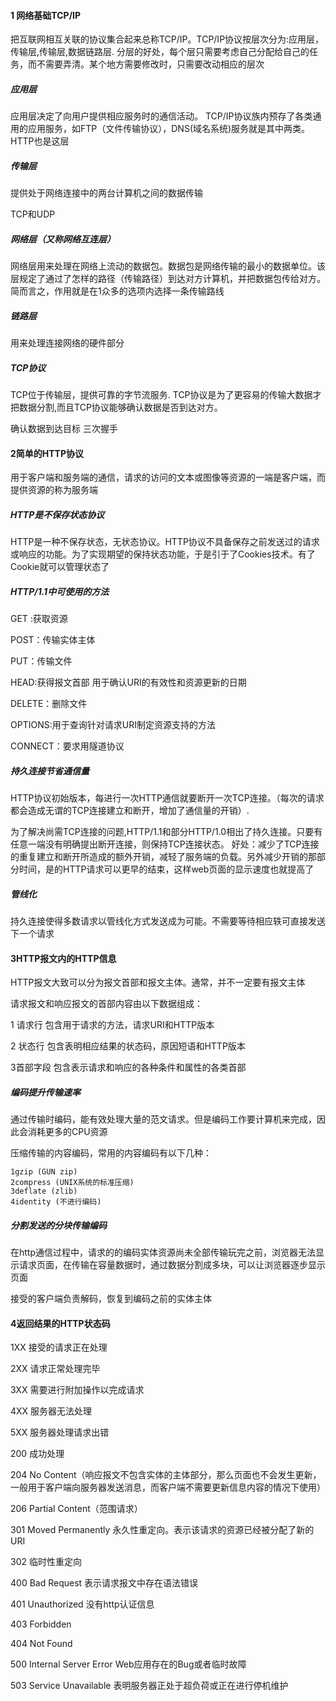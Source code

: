 #### 1 网络基础TCP/IP
把互联网相互关联的协议集合起来总称TCP/IP。TCP/IP协议按层次分为:应用层，传输层,传输层,数据链路层.
分层的好处，每个层只需要考虑自己分配给自己的任务，而不需要弄清。某个地方需要修改时，只需要改动相应的层次
##### 应用层
 应用层决定了向用户提供相应服务时的通信活动。
 TCP/IP协议族内预存了各类通用的应用服务，如FTP（文件传输协议），DNS(域名系统)服务就是其中两类。HTTP也是这层

##### 传输层
提供处于网络连接中的两台计算机之间的数据传输

TCP和UDP
##### 网络层（又称网络互连层）
网络层用来处理在网络上流动的数据包。数据包是网络传输的最小的数据单位。该层规定了通过了怎样的路径（传输路径）到达对方计算机，并把数据包传给对方。
简而言之，作用就是在1众多的选项内选择一条传输路线

##### 链路层
用来处理连接网络的硬件部分



##### TCP协议
TCP位于传输层，提供可靠的字节流服务.
TCP协议是为了更容易的传输大数据才把数据分割,而且TCP协议能够确认数据是否到达对方。

确认数据到达目标
三次握手



#### 2简单的HTTP协议
用于客户端和服务端的通信，请求的访问的文本或图像等资源的一端是客户端，而提供资源的称为服务端

##### HTTP是不保存状态协议
HTTP是一种不保存状态，无状态协议。HTTP协议不具备保存之前发送过的请求或响应的功能。为了实现期望的保持状态功能，于是引于了Cookies技术。有了Cookie就可以管理状态了

##### HTTP/1.1中可使用的方法
GET :获取资源

POST：传输实体主体

PUT：传输文件

HEAD:获得报文首部 用于确认URI的有效性和资源更新的日期

DELETE：删除文件

OPTIONS:用于查询针对请求URI制定资源支持的方法

CONNECT：要求用隧道协议

##### 持久连接节省通信量
HTTP协议初始版本，每进行一次HTTP通信就要断开一次TCP连接。（每次的请求都会造成无谓的TCP连接建立和断开，增加了通信量的开销）.

为了解决尚需TCP连接的问题,HTTP/1.1和部分HTTP/1.0相出了持久连接。只要有任意一端没有明确提出断开连接，则保持TCP连接状态。
好处：减少了TCP连接的重复建立和断开所造成的额外开销，减轻了服务端的负载。另外减少开销的那部分时间，是的HTTP请求可以更早的结束，这样web页面的显示速度也就提高了
#####  管线化
 持久连接使得多数请求以管线化方式发送成为可能。不需要等待相应轶可直接发送下一个请求


 #### 3HTTP报文内的HTTP信息
 HTTP报文大致可以分为报文首部和报文主体。通常，并不一定要有报文主体

 请求报文和响应报文的首部内容由以下数据组成：
 
 1 请求行 
    包含用于请求的方法，请求URI和HTTP版本
 
 2 状态行
 包含表明相应结果的状态码，原因短语和HTTP版本

 3首部字段
 包含表示请求和响应的各种条件和属性的各类首部

 ##### 编码提升传输速率
 通过传输时编码，能有效处理大量的范文请求。但是编码工作要计算机来完成，因此会消耗更多的CPU资源

 压缩传输的内容编码，常用的内容编码有以下几种：
    
    1gzip (GUN zip)
    2compress (UNIX系统的标准压缩)
    3deflate (zlib)
    4identity (不进行编码)

##### 分割发送的分块传输编码
在http通信过程中，请求的的编码实体资源尚未全部传输玩完之前，浏览器无法显示请求页面，在传输在容量数据时，通过数据分割成多块，可以让浏览器逐步显示页面

接受的客户端负责解码，恢复到编码之前的实体主体



#### 4返回结果的HTTP状态码

1XX   接受的请求正在处理

2XX 请求正常处理完毕

3XX 需要进行附加操作以完成请求

4XX 服务器无法处理

5XX 服务器处理请求出错

200 成功处理

204 No Content（响应报文不包含实体的主体部分，那么页面也不会发生更新，一般用于客户端向服务器发送消息，而客户端不需要更新信息内容的情况下使用）

206 Partial Content（范围请求）

301 Moved Permanently 永久性重定向。表示该请求的资源已经被分配了新的URI

302 临时性重定向

400 Bad Request  表示请求报文中存在语法错误

401 Unauthorized 没有http认证信息

403 Forbidden 

404 Not Found

500 Internal Server Error Web应用存在的Bug或者临时故障

503 Service Unavailable 表明服务器正处于超负荷或正在进行停机维护